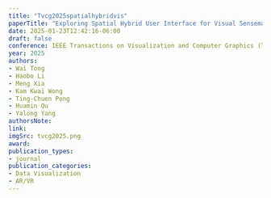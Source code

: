 ```yaml
---
title: "Tvcg2025spatialhybridvis"
paperTitle: "Exploring Spatial Hybrid User Interface for Visual Sensemaking"
date: 2025-01-23T12:42:16-06:00
draft: false
conference: IEEE Transactions on Visualization and Computer Graphics (TVCG)
year: 2025
authors: 
- Wai Tong
- Haobo Li
- Meng Xia
- Kam Kwai Wong
- Ting-Chuen Pong
- Huamin Qu
- Yalong Yang
authorsNote:
link:
imgSrc: tvcg2025.png
award:
publication_types:
- journal
publication_categories:
- Data Visualization
- AR/VR
---
```


